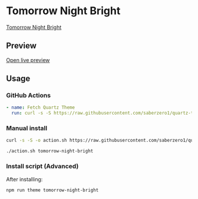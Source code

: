 # Tomorrow Night Bright

[Tomorrow Night Bright](#)

## Preview

[Open live preview](https://quartz-themes.github.io/tomorrow-night-bright/)

## Usage

### GitHub Actions

```yaml
- name: Fetch Quartz Theme
  run: curl -s -S https://raw.githubusercontent.com/saberzero1/quartz-themes/master/action.sh | bash -s -- tomorrow-night-bright
```

### Manual install

```bash
curl -s -S -o action.sh https://raw.githubusercontent.com/saberzero1/quartz-themes/master/action.sh

./action.sh tomorrow-night-bright
```

### Install script (Advanced)

After installing:

```bash
npm run theme tomorrow-night-bright
```
